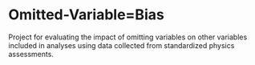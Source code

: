 # Omitted-Variable=Bias
Project for evaluating the impact of omitting variables on other variables included in analyses using data collected from standardized physics assessments.
